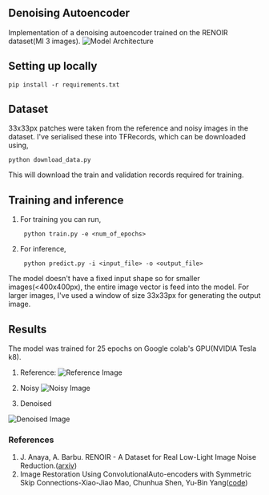 ## Denoising Autoencoder
Implementation of a denoising autoencoder trained on the RENOIR dataset(MI 3 images). 
![Model Architecture](https://github.com/titu1994/Image-Super-Resolution/blob/master/architectures/Denoise.png)

## Setting up locally

	pip install -r requirements.txt

## Dataset
33x33px patches were taken from the reference and noisy images in the dataset. I've serialised these into TFRecords, which can be downloaded using, 

	python download_data.py
	
This will download the train and validation records required for training.

## Training and inference
1. For training you can run,
		
		python train.py -e <num_of_epochs>

2. For inference,

		python predict.py -i <input_file> -o <output_file>

The model doesn't have a fixed input shape so for smaller images(<400x400px), the entire image vector is feed into the model. For larger images, I've used a window of size 33x33px for generating the output image.

## Results
The model was trained for 25 epochs on Google colab's GPU(NVIDIA Tesla k8).

1. Reference:
![Reference Image](https://github.com/Aftaab99/DenoisingAutoencoder/blob/master/reference.bmp  "Reference Image")

2. Noisy
![Noisy Image](https://github.com/Aftaab99/DenoisingAutoencoder/blob/master/noisy.bmp "Noisy Image")

3. Denoised

![Denoised Image](https://github.com/Aftaab99/DenoisingAutoencoder/blob/master/denoised.bmp  "Denoised Image")

### References
1. J. Anaya, A. Barbu. RENOIR - A Dataset for Real Low-Light Image Noise Reduction.([arxiv](https://arxiv.org/abs/1409.8230))
2. Image Restoration Using ConvolutionalAuto-encoders with Symmetric Skip Connections-Xiao-Jiao Mao, Chunhua Shen, Yu-Bin Yang([code](https://github.com/titu1994/Image-Super-Resolution/))
